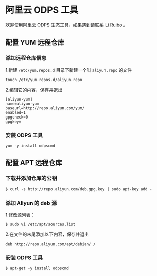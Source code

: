 # 阿里云 ODPS 工具

欢迎使用阿里云 ODPS 生态工具，如果遇到请联系 [Li Ruibo](mailto:ruibo.lirb@alibaba-inc.com) 。


## 配置 YUM 远程仓库

### 添加远程仓库信息

1.新建 `/etc/yum.repos.d` 目录下新建一个叫 `aliyun.repo` 的文件

```
touch /etc/yum.repos.d/aliyun.repo
```

2.编辑它的内容，保存并退出

```
[aliyun-yum]
name=aliyun-yum
baseurl=http://repo.aliyun.com/yum/
enabled=1
gpgcheck=0
gpgkey=
```

### 安装 ODPS 工具


```
yum -y install odpscmd
```


## 配置 APT 远程仓库


### 下载并添加仓库的公钥

```
$ curl -s http://repo.aliyun.com/deb.gpg.key | sudo apt-key add -
```


### 添加 Aliyun 的 deb 源


1.修改源列表：

```
$ sudo vi /etc/apt/sources.list
```


2.在文件的末尾添加以下内容，保存并退出

```
deb http://repo.aliyun.com/apt/debian/ /
```

### 安装 ODPS 工具


```
$ apt-get -y install odpscmd
```
